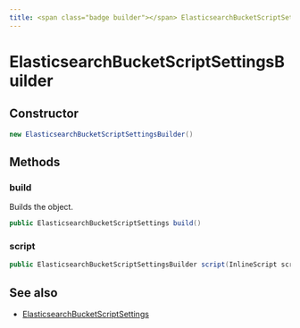 ```yaml
---
title: <span class="badge builder"></span> ElasticsearchBucketScriptSettingsBuilder
---
```

# <span class="badge builder"></span> ElasticsearchBucketScriptSettingsBuilder

## Constructor

```java
new ElasticsearchBucketScriptSettingsBuilder()
```
## Methods

### <span class="badge object-method"></span> build

Builds the object.

```java
public ElasticsearchBucketScriptSettings build()
```

### <span class="badge object-method"></span> script

```java
public ElasticsearchBucketScriptSettingsBuilder script(InlineScript script)
```

## See also

 * <span class="badge object-type-class"></span> [ElasticsearchBucketScriptSettings](./object-ElasticsearchBucketScriptSettings.md)
